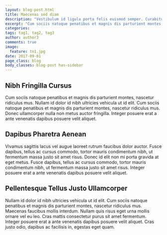 ```yaml
---
layout: blog-post.html
title: Maecenas sed diam
description: "Vestibulum id ligula porta felis euismod semper. Curabitur blandit tempus porttitor."
excerpt: "Cum sociis natoque penatibus et magnis dis parturient montes, nascetur ridiculus mus. Vivamus sagittis lacus vel augue laoreet rutrum faucibus dolor auctor. Lorem ipsum dolor sit amet, consectetur adipiscing elit. Fusce dapibus, tellus ac cursus commodo, tortor mauris condimentum nibh, ut fermentum massa justo sit amet risus. Nullam id dolor id nibh ultricies vehicula ut id elit."
categories:
tags: tag1, tag2, tag3
author: author3
comments: true
image:
  feature: tn1.jpg
date: 2017-09-01
page_class: blog
body_classes: blog-post has-sidebar
---
```


## Nibh Fringilla Cursus
Cum sociis natoque penatibus et magnis dis parturient montes, nascetur ridiculus mus. Nullam id dolor id nibh ultricies vehicula ut id elit. Cum sociis natoque penatibus et magnis dis parturient montes, nascetur ridiculus mus. Donec ullamcorper nulla non metus auctor fringilla. Integer posuere erat a ante venenatis dapibus posuere velit aliquet.


## Dapibus Pharetra Aenean
Vivamus sagittis lacus vel augue laoreet rutrum faucibus dolor auctor. Fusce dapibus, tellus ac cursus commodo, tortor mauris condimentum nibh, ut fermentum massa justo sit amet risus. Donec id elit non mi porta gravida at eget metus. Fusce dapibus, tellus ac cursus commodo, tortor mauris condimentum nibh, ut fermentum massa justo sit amet risus. Integer posuere erat a ante venenatis dapibus posuere velit aliquet.

## Pellentesque Tellus Justo Ullamcorper
Nullam id dolor id nibh ultricies vehicula ut id elit. Cum sociis natoque penatibus et magnis dis parturient montes, nascetur ridiculus mus. Maecenas faucibus mollis interdum. Nullam quis risus eget urna mollis ornare vel eu leo. Cras mattis consectetur purus sit amet fermentum. Integer posuere erat a ante venenatis dapibus posuere velit aliquet. Cras justo odio, dapibus ac facilisis in, egestas eget quam.